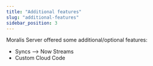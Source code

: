 ```yaml
---
title: "Additional features"
slug: "additional-features"
sidebar_position: 3
---
```


Moralis Server offered some additional/optional features:

- Syncs --> Now Streams
- Custom Cloud Code